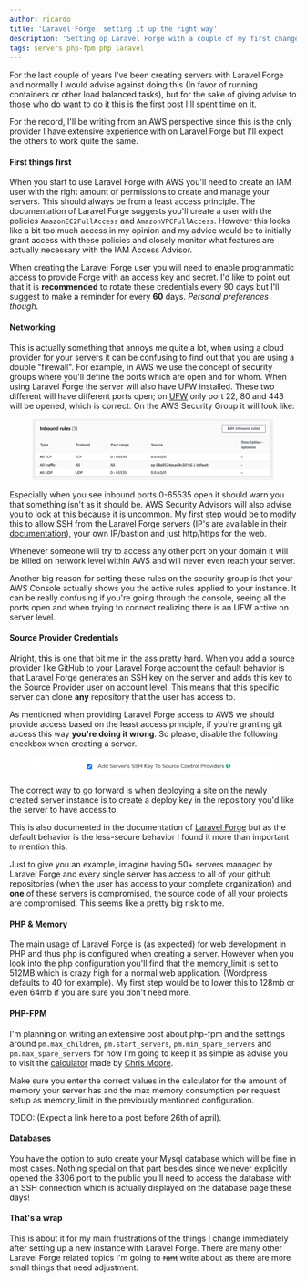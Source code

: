 ```yaml
---
author: ricardo
title: 'Laravel Forge: setting it up the right way'
description: 'Setting op Laravel Forge with a couple of my first changes to the initial setup'
tags: servers php-fpm php laravel
---
```


For the last couple of years I've been creating servers with Laravel Forge and normally I would advise against doing this (In favor of running containers or other load balanced tasks), but for the sake of giving advise to those who do want to do it this is the first post I'll spent time on it.

For the record, I'll be writing from an AWS perspective since this is the only provider I have extensive experience with on Laravel Forge but I'll expect the others to work quite the same.

<!--more-->

#### First things first

When you start to use Laravel Forge with AWS you'll need to create an IAM user with the right amount of permissions to create and manage your servers. This should always be from a least access principle. The documentation of Laravel Forge suggests you'll create a user with the policies `AmazonEC2FullAccess` and `AmazonVPCFullAccess`. However this looks like a bit too much access in my opinion and my advice would be to initially grant access with these policies and closely monitor what features are actually necessary with the IAM Access Advisor.

When creating the Laravel Forge user you will need to enable programmatic access to provide Forge with an access key and secret. I'd like to point out that it is **recommended** to rotate these credentials every 90 days but I'll suggest to make a reminder for every **60** days. _Personal preferences though_.

#### Networking

This is actually something that annoys me quite a lot, when using a cloud provider for your servers it can be confusing to find out that you are using a double "firewall". For example, in AWS we use the concept of security groups where you'll define the ports which are open and for whom. When using Laravel Forge the server will also have UFW installed. These two different will have different ports open; on <a href="https://help.ubuntu.com/community/UFW" target="_blank">UFW</a> only port 22, 80 and 443 will be opened, which is correct. On the AWS Security Group it will look like:

<figure class="aligncenter">
	<img
        src="/assets/images/2021/04/laravel-forge-ec2-security-group-example.webp" width="800"
        eight="400"
        alt="Laravel Forge EC2 Security Group Example screenshot"
    />
</figure>

Especially when you see inbound ports 0-65535 open it should warn you that something isn't as it should be. AWS Security Advisors will also advise you to look at this because it is uncommon. My first step would be to modify this to allow SSH from the Laravel Forge servers (IP's are available in their <a href="https://forge.laravel.com/docs/1.0/introduction.html#forge-ip-addresses" target="_blank">documentation</a>), your own IP/bastion and just http/https for the web.

Whenever someone will try to access any other port on your domain it will be killed on network level within AWS and will never even reach your server.

Another big reason for setting these rules on the security group is that your AWS Console actually shows you the active rules applied to your instance. It can be really confusing if you're going through the console, seeing all the ports open and when trying to connect realizing there is an UFW active on server level.

#### Source Provider Credentials
Alright, this is one that bit me in the ass pretty hard. When you add a source provider like GitHub to your Laravel Forge account the default behavior is that Laravel Forge generates an SSH key on the server and adds this key to the Source Provider user on account level. This means that this specific server can clone **any** repository that the user has access to.

As mentioned when providing Laravel Forge access to AWS we should provide access based on the least access principle, if you're granting git access this way **you're doing it wrong**. So please, disable the following checkbox when creating a server.

<figure class="aligncenter">
	<img
        src="/assets/images/2021/04/laravel-forge-ssh-key-source-control-providers.webp" width="800"
        eight="400"
        alt="Laravel Forge Ssh key source control providers screenshot"
    />
</figure>

The correct way to go forward is when deploying a site on the newly created server instance is to create a deploy key in the repository you'd like the server to have access to.

This is also documented in the documentation of <a href="https://forge.laravel.com/docs/1.0/servers/ssh.html" target="_blank">Laravel Forge</a> but as the default behavior is the less-secure behavior I found it more than important to mention this.

Just to give you an example, imagine having 50+ servers managed by Laravel Forge and every single server has access to all of your github repositories (when the user has access to your complete organization) and **one** of these servers is compromised, the source code of all your projects are compromised. This seems like a pretty big risk to me.

#### PHP & Memory

The main usage of Laravel Forge is (as expected) for web development in PHP and thus php is configured when creating a server. However when you look into the php configuration you'll find that the memory_limit is set to 512MB which is crazy high for a normal web application. (Wordpress defaults to 40 for example). My first step would be to lower this to 128mb or even 64mb if you are sure you don't need more.

#### PHP-FPM

I'm planning on writing an extensive post about php-fpm and the settings around `pm.max_children`, `pm.start_servers`, `pm.min_spare_servers` and `pm.max_spare_servers` for now I'm going to keep it as simple as advise you to visit the <a href="https://spot13.com/pmcalculator/" target="_blank">calculator</a> made by <a href="https://spot13.com/" target="_blank">Chris Moore</a>.

Make sure you enter the correct values in the calculator for the amount of memory your server has and the max memory consumption per request setup as memory_limit in the previously mentioned configuration.

TODO: (Expect a link here to a post before 26th of april).

#### Databases

You have the option to auto create your Mysql database which will be fine in most cases. Nothing special on that part besides since we never explicitly opened the 3306 port to the public you'll need to access the database with an SSH connection which is actually displayed on the database page these days!

#### That's a wrap

This is about it for my main frustrations of the things I change immediately after setting up a new instance with Laravel Forge. There are many other Laravel Forge related topics I'm going to <del>rant</del> write about as there are more small things that need adjustment.
